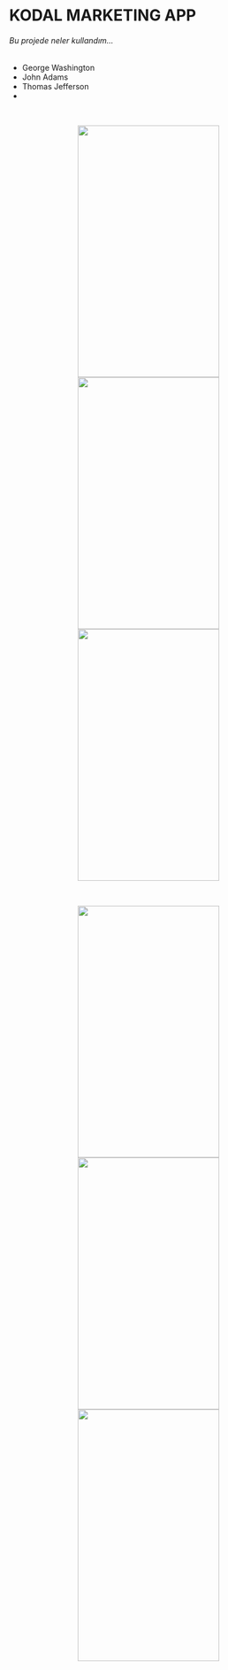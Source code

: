 # KODAL MARKETING APP
   ###### Bu projede neler kullandım...

- George Washington
- John Adams
- Thomas Jefferson
- 
<br>
<p align="center">
  <img src="https://user-images.githubusercontent.com/74530692/193116863-bbf70bee-e827-46ee-9478-d2b2319fcc1b.png" width="256" height="455">
  <img src="https://user-images.githubusercontent.com/74530692/193116889-2d866005-5e9d-4583-957f-78148fb93808.png" width="256" height="455">
  <img src="https://user-images.githubusercontent.com/74530692/193116917-84b1cbbb-11e0-49b7-a268-694efc47117b.png" width="256" height="455">
</p>
<br>
<p align="center">
  <img src="https://user-images.githubusercontent.com/74530692/193116936-58c4def6-031e-4073-93d5-43ce2c300c22.png" width="256" height="455">
  <img src="https://user-images.githubusercontent.com/74530692/193116939-0652f044-6d63-4a71-8d80-5a16df3c243d.png" width="256" height="455">
  <img src="https://user-images.githubusercontent.com/74530692/193116945-221be111-bc53-4c7e-8692-b95a9edd07b7.png" width="256" height="455">
</p>
